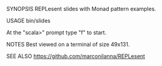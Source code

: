 SYNOPSIS
   REPLesent slides with Monad pattern examples.

USAGE
   bin/slides

   At the "scala>" prompt type "f" to start.

NOTES
   Best viewed on a terminal of size 49x131.

SEE ALSO
   https://github.com/marconilanna/REPLesent

